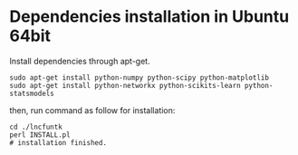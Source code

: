 # Dependencies installation in Ubuntu 64bit

Install dependencies through apt-get.

```
sudo apt-get install python-numpy python-scipy python-matplotlib 
sudo apt-get install python-networkx python-scikits-learn python-statsmodels
```

then, run command as follow for installation:

```
cd ./lncfuntk
perl INSTALL.pl
# installation finished.
```
